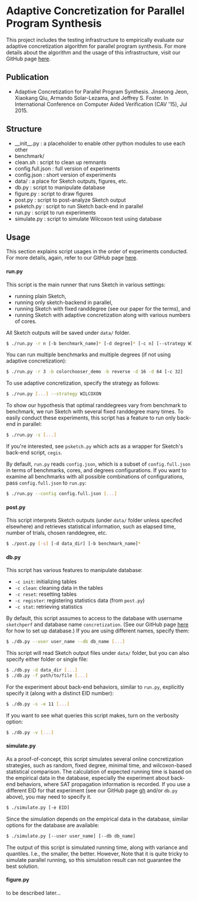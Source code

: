 # Adaptive Concretization for Parallel Program Synthesis

This project includes the testing infrastructure
to empirically evaluate our adaptive concretization algorithm
for parallel program synthesis.  For more details about
the algorithm and the usage of this infrastructure,
visit our GitHub page [here][gh].


## Publication

* Adaptive Concretization for Parallel Program Synthesis.
  Jinseong Jeon, Xiaokang Qiu, Armando Solar-Lezama, and Jeffrey S. Foster.
  In International Conference on Computer Aided Verification (CAV '15), Jul 2015.


## Structure

* \_\_init\_\_.py : a placeholder to enable other python modules to use each other
* benchmark/
* clean.sh : script to clean up remnants
* config.full.json : full version of experiments
* config.json : short version of experiments
* data/ : a place for Sketch outputs, figures, etc.
* db.py : script to manipulate database
* figure.py : script to draw figures
* post.py : script to post-analyze Sketch output
* psketch.py : script to run Sketch back-end in parallel
* run.py : script to run experiments
* simulate.py : script to simulate Wilcoxon test using database


## Usage

This section explains script usages in the order of experiments conducted.
For more details, again, refer to our GitHub page [here][gh].


#### run.py

This script is the main runner that runs Sketch in various settings:
* running plain Sketch,
* running only sketch-backend in parallel,
* running Sketch with fixed randdegree (see our paper for the terms), and
* running Sketch with adaptive concretization along with various numbers of cores.

All Sketch outputs will be saved under ```data/``` folder.

```sh
$ ./run.py -r n [-b benchmark_name]* [-d degree]* [-c n] [--strategy WILCOXON] [-s] [--timeout t]
```
You can run multiple benchmarks and
multiple degrees (if not using adaptive concretization):
```sh
$ ./run.py -r 3 -b colorchooser_demo -b reverse -d 16 -d 64 [-c 32]
```
To use adaptive concretization, specify the strategy as follows:
```sh
$ ./run.py [...] --strategy WILCOXON
```
To show our hypothesis that optimal randdegrees vary from benchmark to benchmark,
we run Sketch with several fixed randdegree many times.  To easily conduct
these experiments, this script has a feature to run only back-end in parallel:
```sh
$ ./run.py -s [...]
```
If you're interested, see `psketch.py` which acts as a wrapper for
Sketch's back-end script, `cegis`.

By default, `run.py` reads `config.json`, which is a subset of
`config.full.json` in terms of benchmarks, cores, and degrees configurations.
If you want to examine all benchmarks with all possible combinations of
configurations, pass `config.full.json` to `run.py`:
```sh
$ ./run.py --config config.full.json [...]
```


#### post.py

This script interprets Sketch outputs (under `data/` folder unless specifed elsewhere)
and retrieves statistical information, such as elapsed time, number of trials,
chosen randdegree, etc.
```sh
$ ./post.py [-s] [-d data_dir] [-b benchmark_name]*
```


#### db.py

This script has various features to manipulate database:
* `-c init`: initializing tables
* `-c clean`: cleaning data in the tables
* `-c reset`: resetting tables
* `-c register`: registering statistics data (from `post.py`)
* `-c stat`: retrieving statistics

By default, this script assumes to access to the database
with username `sketchperf` and database name `concretization`.
(See our GitHub page [here][db] for how to set up database.)
If you are using different names, specify them:
```sh
$ ./db.py --user user_name --db db_name [...]
```
This script will read Sketch output files under `data/` folder,
but you can also specify either folder or single file:
```sh
$ ./db.py -d data_dir [...]
$ ./db.py -f path/to/file [...]
```
For the experiment about back-end behaviors, similar to `run.py`,
explicitly specify it (along with a distinct EID number):
```sh
$ ./db.py -s -e 11 [...]
```
If you want to see what queries this script makes, turn on the verbosity option:
```sh
$ ./db.py -v [...]
```


#### simulate.py

As a proof-of-concept, this script simulates several
online concretization strategies, such as random, fixed degree,
minimal time, and wilcoxon-based statistical comparison.
The calculation of expected running time is based on the empirical
data in the database, especially the experiment about back-end behaviors,
where SAT propagation information is recorded.
If you use a different EID for that experiment
(see our GitHub page [gh] and/or `db.py` above),
you may need to specify it.
```sh
$ ./simulate.py [-e EID]
```
Since the simulation depends on the empirical data in the database,
similar options for the database are available:
```sh
$ ./simulate.py [--user user_name] [--db db_name]
```

The output of this script is simulated running time,
along with variance and quantiles.  I.e., the smaller, the better.
However, Note that it is quite tricky to simulate parallel running,
so this simulation result can not guarantee the best solution.


#### figure.py

to be described later...

[gh]: http://plum-umd.github.io/adaptive-concretization/
[db]: http://plum-umd.github.io/adaptive-concretization/exp.html#DB

